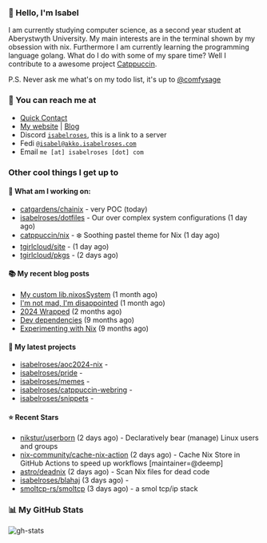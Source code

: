 ### 👋 Hello, I'm Isabel

I am currently studying computer science, as a second year student at Aberystwyth University. My main interests are in the terminal shown by my obsession with nix. Furthermore I am currently learning the programming language golang.
What do I do with some of my spare time? Well I contribute to a awesome project [Catppuccin](https://github.com/catppuccin/catppuccin).

P.S. Never ask me what's on my todo list, it's up to [@comfysage](https://github.com/comfysage)

### 📧 You can reach me at

* [Quick Contact](https://isabel.contact)
* [My website](https://isabelroses.com) | [Blog](https://isabelroses.com/blog)
* Discord [`isabelroses`](https://discord.gg/8RVhHeJH3x), this is a link to a server
* Fedi [`@isabel@akko.isabelroses.com`](https://akko.isabelroses.com/isabel)
* Email `me [at] isabelroses [dot] com`

### Other cool things I get up to

#### 👷 What am I working on:


- [catgardens/chainix](https://github.com/catgardens/chainix) - very POC (today)
- [isabelroses/dotfiles](https://github.com/isabelroses/dotfiles) - Our over complex system configurations  (1 day ago)
- [catppuccin/nix](https://github.com/catppuccin/nix) - ❄️ Soothing pastel theme for Nix (1 day ago)
- [tgirlcloud/site](https://github.com/tgirlcloud/site) -  (1 day ago)
- [tgirlcloud/pkgs](https://github.com/tgirlcloud/pkgs) -  (2 days ago)

#### 📚 My recent blog posts

- [My custom lib.nixosSystem](https://isabelroses.com/blog/custom-lib-nixossystem-11) (1 month ago)
- [I&#39;m not mad, I&#39;m disappointed](https://isabelroses.com/blog/im-not-mad-im-disappointed-10) (1 month ago)
- [2024 Wrapped](https://isabelroses.com/blog/2024-wrapped-9) (2 months ago)
- [Dev dependencies](https://isabelroses.com/blog/nix-shells-8) (9 months ago)
- [Experimenting with Nix](https://isabelroses.com/blog/experimenting-with-nix-7) (9 months ago)

#### 🌱 My latest projects

- [isabelroses/aoc2024-nix](https://github.com/isabelroses/aoc2024-nix) - 
- [isabelroses/pride](https://github.com/isabelroses/pride) - 
- [isabelroses/memes](https://github.com/isabelroses/memes) - 
- [isabelroses/catppuccin-webring](https://github.com/isabelroses/catppuccin-webring) - 
- [isabelroses/snippets](https://github.com/isabelroses/snippets) - 

#### ⭐ Recent Stars

- [nikstur/userborn](https://github.com/nikstur/userborn) (2 days ago) - Declaratively bear (manage) Linux users and groups
- [nix-community/cache-nix-action](https://github.com/nix-community/cache-nix-action) (2 days ago) - Cache Nix Store in GitHub Actions to speed up workflows [maintainer=@deemp]
- [astro/deadnix](https://github.com/astro/deadnix) (2 days ago) - Scan Nix files for dead code
- [isabelroses/blahaj](https://github.com/isabelroses/blahaj) (3 days ago) - 
- [smoltcp-rs/smoltcp](https://github.com/smoltcp-rs/smoltcp) (3 days ago) - a smol tcp/ip stack


### 📊 My GitHub Stats

![gh-stats](https://github-readme-stats-one-bice.vercel.app/api?username=isabelroses&include_all_commits=true&show_icons=true&bg_color=1e1e2e&text_color=cdd6f4&icon_color=cba6f7&title_color=94e2d5&border_color=313244&role=OWNER,ORGANIZATION_MEMBER)


